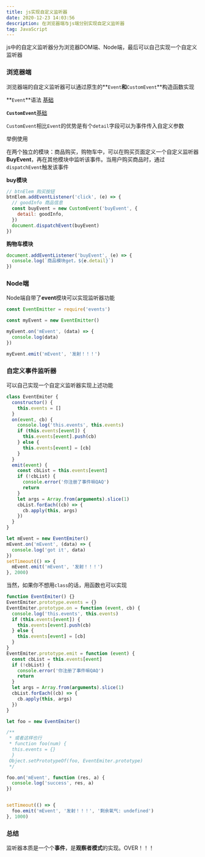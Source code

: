 ```yaml
---
title: js实现自定义监听器
date: 2020-12-23 14:03:56
description: 在浏览器端与js端分别实现自定义监听器
tag: JavaScript
---
```


js中的自定义监听器分为浏览器DOM端、Node端，最后可以自己实现一个自定义监听器

### 浏览器端

浏览器端的自定义监听器可以通过原生的**`Event`**和**`CustomEvent`**构造函数实现

**`Event`**语法 [基础](https://developer.mozilla.org/zh-CN/docs/Web/API/Event/Event)

**`CustomEvent`**[基础](https://developer.mozilla.org/zh-CN/docs/Web/API/CustomEvent)

`CustomEvent`相比`Event`的优势是有个`detail`字段可以为事件传入自定义参数

举例使用

在两个独立的模块：商品购买，购物车中，可以在购买页面定义一个自定义监听器 **BuyEvent**，再在其他模块中监听该事件。当用户购买商品时，通过`dispatchEvent`触发该事件

**buy模块**

```js
// btnElem 购买按钮	
btnElem.addEventListener('click', (e) => {
  // goodInfo 商品信息
  const buyEvent = new CustomEvent('buyEvent', {
    detail: goodInfo,
  })
  document.dispatchEvent(buyEvent)
})
```

**购物车模块**

```js
document.addEventListener('buyEvent', (e) => {
  console.log(`商品模块get，${e.detail}`)
})
```

### Node端

Node端自带了**event**模块可以实现监听器功能

```js
const EventEmitter = require('events')

const myEvent = new EventEmitter()

myEvent.on('mEvent', (data) => {
  console.log(data)
})

myEvent.emit('mEvent', '发射！！！')

```

### 自定义事件监听器

可以自己实现一个自定义监听器实现上述功能

```js
class EventEmiter {
  constructor() {
    this.events = []
  }
  on(event, cb) {
    console.log('this.events', this.events)
    if (this.events[event]) {
      this.events[event].push(cb)
    } else {
      this.events[event] = [cb]
    }
  }
  emit(event) {
    const cbList = this.events[event]
    if (!cbList) {
      console.error('你注册了事件嘛QAQ')
      return
    }
    let args = Array.from(arguments).slice(1)
    cbList.forEach((cb) => {
      cb.apply(this, args)
    })
  }
}

let mEvent = new EventEmiter()
mEvent.on('mEvent', (data) => {
  console.log('got it', data)
})
setTimeout(() => {
  mEvent.emit('mEvent', '发射！！！')
}, 2000)

```

当然，如果你不想用`class`的话，用函数也可以实现

```js
function EventEmiter() {}
EventEmiter.prototype.events = {}
EventEmiter.prototype.on = function (event, cb) {
  console.log('this.events', this.events)
  if (this.events[event]) {
    this.events[event].push(cb)
  } else {
    this.events[event] = [cb]
  }
}
EventEmiter.prototype.emit = function (event) {
  const cbList = this.events[event]
  if (!cbList) {
    console.error('你注册了事件嘛QAQ')
    return
  }
  let args = Array.from(arguments).slice(1)
  cbList.forEach((cb) => {
    cb.apply(this, args)
  })
}

let foo = new EventEmiter()

/**
 * 或者这样也行
 * function foo(num) {
  this.events = {}
  }
 Object.setPrototypeOf(foo, EventEmiter.prototype)
 */

foo.on('mEvent', function (res, a) {
  console.log('success', res, a)
})


setTimeout(() => {
  foo.emit('mEvent', '发射！！！', '剩余氧气: undefined')
}, 1000)

```

### 总结

监听器本质是一个个**事件**，是**观察者模式**的实现。OVER！！！

